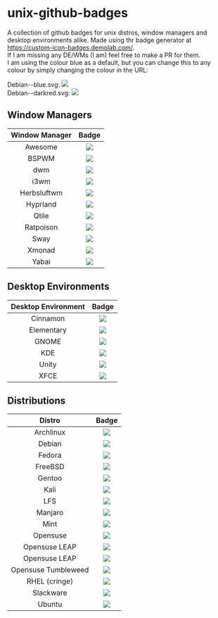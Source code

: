 # unix-github-badges
A collection of github badges for unix distros, window managers and desktop environments alike. Made using thr badge generator at https://custom-icon-badges.demolab.com/. \
If I am missing any DE/WMs (I am) feel free to make a PR for them. \
I am using the colour blue as a default, but you can change this to any colour by simply changing the colour in the URL:

Debian--blue.svg: ![](https://custom-icon-badges.demolab.com/badge/Debian--blue.svg?logo=debian-red)\
Debian--darkred.svg: ![](https://custom-icon-badges.demolab.com/badge/Debian--darkred.svg?logo=debian-red)


## Window Managers
| Window Manager | Badge |
|:--------------:|:-----:|
| Awesome | ![](https://custom-icon-badges.demolab.com/badge/awesome--blue.svg?logo=awesome) |
| BSPWM | ![](https://custom-icon-badges.demolab.com/badge/bspwm--blue.svg?logo=bspwm-whitey) |
| dwm | ![](https://custom-icon-badges.demolab.com/badge/dwm--blue.svg?logo=dwm-black) |
| i3wm | ![](https://custom-icon-badges.demolab.com/badge/i3wm--blue.svg?logo=i3) |
| Herbsluftwm | ![](https://custom-icon-badges.demolab.com/badge/Herbsluftwm--blue.svg?logo=herbsluftwm) |
| Hyprland | ![](https://custom-icon-badges.demolab.com/badge/Hyprland--blue.svg?logo=hyprland) |
| Qtile | ![](https://custom-icon-badges.demolab.com/badge/Qtile--blue.svg?logo=qtile) |
| Ratpoison | ![](https://custom-icon-badges.demolab.com/badge/Ratpoison--blue.svg?logo=ratpoison) |
| Sway | ![](https://custom-icon-badges.demolab.com/badge/Sway--blue.svg?logo=sway) |
| Xmonad | ![](https://custom-icon-badges.demolab.com/badge/xmonad--blue.svg?logo=xmonad) |
| Yabai | ![](https://custom-icon-badges.demolab.com/badge/Yabai--blue.svg?logo=yabai) |

## Desktop Environments
| Desktop Environment | Badge |
|:-------------------:|:-----:|
| Cinnamon | ![](https://custom-icon-badges.demolab.com/badge/Cinnamon--blue.svg?logo=cinnamon) |
| Elementary | ![](https://custom-icon-badges.demolab.com/badge/Elementary--blue.svg?logo=elementary-e) |
| GNOME | ![](https://custom-icon-badges.demolab.com/badge/GNOME--blue.svg?logo=gnome-foot) |
| KDE | ![](https://custom-icon-badges.demolab.com/badge/KDE--blue.svg?logo=kde) |
| Unity | ![](https://custom-icon-badges.demolab.com/badge/Unity--blue.svg?logo=unity-de) |
| XFCE | ![](https://custom-icon-badges.demolab.com/badge/XFCE--blue.svg?logo=xfce) |

## Distributions
| Distro | Badge |
|:-------------------:|:-----:|
| Archlinux | ![](https://custom-icon-badges.demolab.com/badge/Arch--blue.svg?logo=archlinux) |
| Debian | ![](https://custom-icon-badges.demolab.com/badge/Debian--blue.svg?logo=debian-red) |
| Fedora | ![](https://custom-icon-badges.demolab.com/badge/Fedora--blue.svg?logo=fedora-linux) |
| FreeBSD | ![](https://custom-icon-badges.demolab.com/badge/FreeBSD--blue.svg?logo=freebsd-unix) |
| Gentoo | ![](https://custom-icon-badges.demolab.com/badge/Gentoo--blue.svg?logo=gentoo-linux) |
| Kali | ![](https://custom-icon-badges.demolab.com/badge/Kali--blue.svg?logo=kali) |
| LFS | ![](https://custom-icon-badges.demolab.com/badge/LFS--blue.svg?logo=lfs) |
| Manjaro | ![](https://custom-icon-badges.demolab.com/badge/Manjaro--blue.svg?logo=manjaro) |
| Mint | ![](https://custom-icon-badges.demolab.com/badge/Mint--blue.svg?logo=mint) |
| Opensuse | ![](https://custom-icon-badges.demolab.com/badge/openSUSE--blue.svg?logo=opensuse) |
| Opensuse LEAP | ![](https://custom-icon-badges.demolab.com/badge/Leap--blue.svg?logo=leap) |
| Opensuse LEAP | ![](https://custom-icon-badges.demolab.com/badge/Leap--blue.svg?logo=leap) |
| Opensuse Tumbleweed | ![](https://custom-icon-badges.demolab.com/badge/Tumbleweed--blue.svg?logo=tumbleweed) |
| RHEL (cringe) | ![](https://custom-icon-badges.demolab.com/badge/RHEL--blue.svg?logo=redhat-cringe) |
| Slackware | ![](https://custom-icon-badges.demolab.com/badge/Slackware--blue.svg?logo=slackware) |
| Ubuntu | ![](https://custom-icon-badges.demolab.com/badge/Ubuntu--blue.svg?logo=ubuntu-new) |



